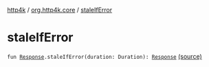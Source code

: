 [http4k](../index.md) / [org.http4k.core](index.md) / [staleIfError](./stale-if-error.md)

# staleIfError

`fun `[`Response`](-response/index.md)`.staleIfError(duration: Duration): `[`Response`](-response/index.md) [(source)](https://github.com/http4k/http4k/blob/master/http4k-core/src/main/kotlin/org/http4k/core/ResponseCacheExt.kt#L24)